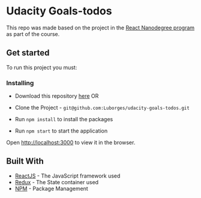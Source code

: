 # Udacity Goals-todos

This repo was made based on the project in the [React Nanodegree program](https://www.udacity.com/course/react-nanodegree--nd019) as part of the course.

## Get started

To run this project you must:

### Installing

* Download this repository [here](https://github.com/Luborges/udacity-goals-todos/archive/master.zip) OR
* Clone the Project - `git@github.com:Luborges/udacity-goals-todos.git`

* Run ```npm install``` to install the packages
* Run ```npm start``` to start the application

Open [http://localhost:3000](http://localhost:3000) to view it in the browser.

## Built With

* [ReactJS](https://reactjs.org/) - The JavaScript framework used
* [Redux](https://redux.js.org/) - The State container used
* [NPM](https://www.npmjs.com/) - Package Management
